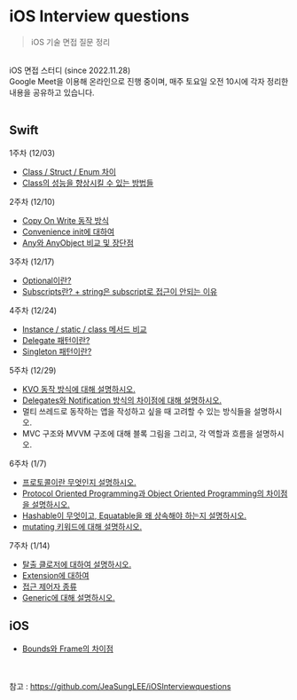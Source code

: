 # iOS Interview questions

>iOS 기술 면접 질문 정리
<br>
iOS 면접 스터디 (since 2022.11.28)<br>
Google Meet을 이용해 온라인으로 진행 중이며, 매주 토요일 오전 10시에 각자 정리한 내용을 공유하고 있습니다.
<br><br>

## Swift
1주차 (12/03)
- [Class / Struct / Enum 차이](https://hongssup.tistory.com/337)
- [Class의 성능을 향상시킬 수 있는 방법들](https://hongssup.tistory.com/462)

2주차 (12/10)
- [Copy On Write 동작 방식](https://hongssup.tistory.com/463)
- [Convenience init에 대하여](https://hongssup.tistory.com/466)
- [Any와 AnyObject 비교 및 장단점](https://hongssup.tistory.com/470)

3주차 (12/17)
- [Optional이란?](https://hongssup.tistory.com/460)
- [Subscripts란? + string은 subscript로 접근이 안되는 이유](https://hongssup.tistory.com/471)

4주차 (12/24)
- [Instance / static / class 메서드 비교](https://hongssup.tistory.com/338)
- [Delegate 패턴이란?](https://hongssup.tistory.com/479)
- [Singleton 패턴이란?](https://hongssup.tistory.com/344)

5주차 (12/29)
- [KVO 동작 방식에 대해 설명하시오.](https://hongssup.tistory.com/481)
- [Delegates와 Notification 방식의 차이점에 대해 설명하시오.](https://hongssup.tistory.com/482)
- 멀티 쓰레드로 동작하는 앱을 작성하고 싶을 때 고려할 수 있는 방식들을 설명하시오.
- MVC 구조와 MVVM 구조에 대해 블록 그림을 그리고, 각 역할과 흐름을 설명하시오.

6주차 (1/7)
- [프로토콜이란 무엇인지 설명하시오.](https://hongssup.tistory.com/489)
- [Protocol Oriented Programming과 Object Oriented Programming의 차이점을 설명하시오.](https://hongssup.tistory.com/495)
- [Hashable이 무엇이고, Equatable을 왜 상속해야 하는지 설명하시오.](https://hongssup.tistory.com/493)
- [mutating 키워드에 대해 설명하시오.](https://hongssup.tistory.com/494)

7주차 (1/14)
- [탈출 클로저에 대하여 설명하시오.](https://hongssup.tistory.com/502)
- [Extension에 대하여](https://hongssup.tistory.com/496)
- [접근 제어자 종류](https://hongssup.tistory.com/334)
- [Generic에 대해 설명하시오.](https://hongssup.tistory.com/500)

## iOS
- [Bounds와 Frame의 차이점](https://hongssup.tistory.com/474)

<br><br>참고 : https://github.com/JeaSungLEE/iOSInterviewquestions
